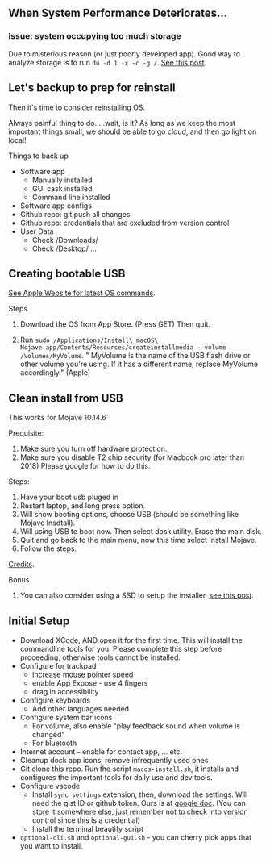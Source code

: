 ## When System Performance Deteriorates...

### Issue: system occupying too much storage

Due to misterious reason (or just poorly developed app). Good way to analyze storage is to run `du -d 1 -x -c -g /`. [See this post](https://forums.macrumors.com/threads/system-taking-up-285-gb-of-space.2106785/page-3).

## Let's backup to prep for reinstall

Then it's time to consider reinstalling OS.

Always painful thing to do. ...wait, is it? As long as we keep the most important things small, we should be able to go cloud, and then go light on local!

Things to back up
- Software app
    - Manually installed
    - GUI cask installed
    - Command line installed
- Software app configs
- Github repo: git push all changes
- Github repo: credentials that are excluded from version control
- User Data
    - Check /Downloads/
    - Check /Desktop/
    ...

## Creating bootable USB

[See Apple Website for latest OS commands](https://support.apple.com/en-us/HT201372).

Steps

1. Download the OS from App Store. (Press GET) Then quit.

1. Run `sudo /Applications/Install\ macOS\ Mojave.app/Contents/Resources/createinstallmedia --volume /Volumes/MyVolume`. " MyVolume is the name of the USB flash drive or other volume you're using. If it has a different name, replace MyVolume accordingly." (Apple)

## Clean install from USB

This works for Mojave 10.14.6

Prequisite:

1. Make sure you turn off hardware protection.
1. Make sure you disable T2 chip security (for Macbook pro later than 2018) Please google for how to do this.

Steps:

1. Have your boot usb pluged in
1. Restart laptop, and long press option.
1. Will show booting options, choose USB (should be something like Mojave Insdtall).
1. Will using USB to boot now. Then select dosk utility. Erase the main disk.
1. Quit and go back to the main menu, now this time select Install Mojave.
1. Follow the steps.

[Credits](https://www.macrumors.com/how-to/clean-install-macos-10-14-mojave/).

Bonus

1. You can also consider using a SSD to setup the installer, [see this post](https://www.macworld.com/article/3284378/how-to-create-a-bootable-macos-mojave-installer-drive.html).

## Initial Setup

- Download XCode, AND open it for the first time. This will install the commandline tools for you. Please complete this step before proceeding, otherwise tools cannot be installed.
- Configure for trackpad 
  - increase mouse pointer speed 
  - enable App Expose - use 4 fingers
  - drag in accessibility
- Configure keyboards
  - Add other languages needed
- Configure system bar icons
  - For volume, also enable "play feedback sound when volume is changed"
  - For bluetooth
- Internet account - enable for contact app, ... etc.
- Cleanup dock app icons, remove infrequently used ones
- Git clone this repo. Run the script `macos-install.sh`, it installs and configures the important tools for daily use and dev tools.
- Configure vscode
  - Install `sync settings` extension, then, download the settings. Will need the gist ID or github token. Ours is at [google doc](https://docs.google.com/document/d/1GGaX4JhbbBAzFxMvFRIvef7nMDdFpmi_ZGQ7Evnvbno/edit). (You can store it somewhere else, just remember not to check into version control since this is a credential)
  - Install the terminal beautify script
- `optional-cli.sh` and `optional-gui.sh` - you can cherry pick apps that you want to install.
